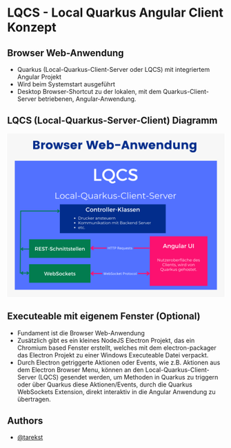 # LQCS - Local Quarkus Angular Client Konzept

## Browser Web-Anwendung

- Quarkus (Local-Quarkus-Client-Server oder LQCS) mit integriertem Angular Projekt
- Wird beim Systemstart ausgeführt
- Desktop Browser-Shortcut zu der lokalen, mit dem Quarkus-Client-Server  betriebenen, Angular-Anwendung.

## LQCS (Local-Quarkus-Server-Client) Diagramm

![LQCS Diagram](https://github.com/tarekst/local-quarkus-angular-client-concept/blob/master/LQCS.png?raw=true)

## Executeable mit eigenem Fenster (Optional)

- Fundament ist die Browser Web-Anwendung
- Zusätzlich gibt es ein kleines NodeJS Electron Projekt, das ein Chromium based Fenster erstellt, welches mit dem electron-packager das Electron Projekt zu einer Windows Executeable Datei verpackt. 
- Durch Electron getriggerte Aktionen oder Events, wie z.B. Aktionen aus dem Electron Browser Menu, können an den Local-Quarkus-Client-Server (LQCS) gesendet werden, um Methoden in Quarkus zu triggern oder über Quarkus diese Aktionen/Events, durch die Quarkus WebSockets Extension, direkt interaktiv in die Angular Anwendung zu übertragen.



## Authors

- [@tarekst](https://github.com/tarekst)

